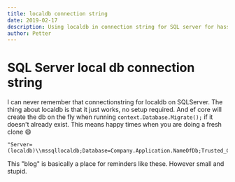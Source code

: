 ```yaml
---
title: localdb connection string
date: 2019-02-17
description: Using localdb in connection string for SQL server for hassle free setup
author: Petter
---
```

# SQL Server local db connection string
I can never remember that connectionstring for localdb on SQLServer. The thing about localdb is that it just works, no setup required. And ef core will create the db on the fly when running `context.Database.Migrate();` if it doesn't already exist. This means happy times when you are doing a fresh clone 😄

```
"Server=(localdb)\\mssqllocaldb;Database=Company.Application.NameOfDb;Trusted_Connection=True;"
```

This "blog" is basically a place for reminders like these. However small and stupid. 
